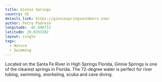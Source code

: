 ```yaml
---
title: Ginnie Springs
country: US
details_link: https://ginniespringsoutdoors.com/
author: Petro Podrezo
longitude: -82.696712
latitude: 29.8353282
layout: single
tags:
  - Nature
  - Swimming
---
```

Located on the Santa Fe River in High Springs Florida, Ginnie Springs is one of the clearest springs in Florida. The 72-degree water is perfect for river tubing, swimming, snorkeling, scuba and cave diving.
